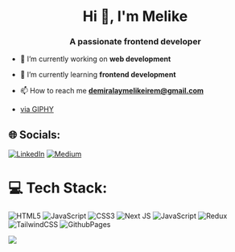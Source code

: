 <h1 align="center">Hi 👋, I'm Melike</h1>
<h3 align="center">A passionate frontend developer</h3>

- 🔭 I’m currently working on **web development**

- 🌱 I’m currently learning **frontend development**

- 📫 How to reach me **demiralaymelikeirem@gmail.com**

- <a href="https://giphy.com/gifs/gEWCCMnM1Sv2shQwwu">via GIPHY</a>

## 🌐 Socials:
[![LinkedIn](https://img.shields.io/badge/LinkedIn-%230077B5.svg?logo=linkedin&logoColor=white)](https://linkedin.com/in/melike-demiralay) [![Medium](https://img.shields.io/badge/Medium-12100E?logo=medium&logoColor=white)](https://medium.com/@melikedemiralay) 

# 💻 Tech Stack:
![HTML5](https://img.shields.io/badge/html5-%23E34F26.svg?style=for-the-badge&logo=html5&logoColor=white) ![JavaScript](https://img.shields.io/badge/javascript-%23323330.svg?style=for-the-badge&logo=javascript&logoColor=%23F7DF1E) ![CSS3](https://img.shields.io/badge/css3-%231572B6.svg?style=for-the-badge&logo=css3&logoColor=white) ![Next JS](https://img.shields.io/badge/Next-black?style=for-the-badge&logo=next.js&logoColor=white) ![JavaScript](https://img.shields.io/badge/javascript-%23323330.svg?style=for-the-badge&logo=javascript&logoColor=%23F7DF1E)  ![Redux](https://img.shields.io/badge/redux-%23593d88.svg?style=for-the-badge&logo=redux&logoColor=white) ![TailwindCSS](https://img.shields.io/badge/tailwindcss-%2338B2AC.svg?style=for-the-badge&logo=tailwind-css&logoColor=white)  ![GithubPages](https://img.shields.io/badge/github%20pages-121013?style=for-the-badge&logo=github&logoColor=white)


![](https://github-readme-stats.vercel.app/api/top-langs/?username=MelikeDemiralayy&theme=blueberry&hide_border=true&include_all_commits=false&count_private=false&layout=compact)
